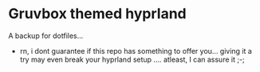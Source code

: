 # Gruvbox themed hyprland
A backup for dotfiles... 
- rn, i dont guarantee if this repo has something to offer you... giving it a try may even break your hyprland setup .... atleast, I can assure it ;-;
